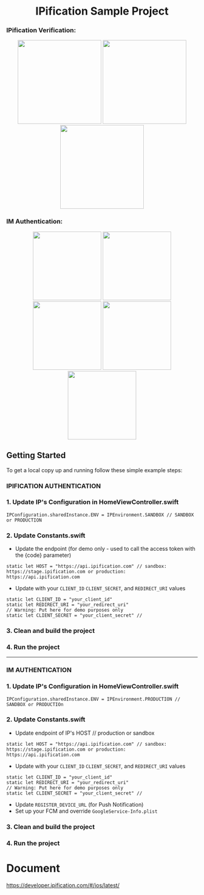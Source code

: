 
<h1 align="center">IPification Sample Project</h1>

### IPification Verification:
<p align="center">
    <img src='https://user-images.githubusercontent.com/4114159/224629567-189dcace-a895-4fad-8588-93b955960452.jpg' width='220'>
    <img src='https://user-images.githubusercontent.com/4114159/153834085-686378a6-97e2-4c49-9871-f12db5fc16e1.png' width='220'>
    <img src='https://user-images.githubusercontent.com/4114159/153834072-52712b4e-a3fc-43e4-a07a-0df018f7374f.jpg' width='220'>
</p>

### IM Authentication:
<p align="center">
  <img src='https://user-images.githubusercontent.com/4114159/224629326-9a1c850a-4cce-47d3-9cbc-6de49036cc04.png' width='180'>
<img src='https://user-images.githubusercontent.com/4114159/153820778-b4e6cb13-e4b9-4eb9-96ec-b7596617d906.jpg' width='180'>
<img src='https://user-images.githubusercontent.com/4114159/153820768-fe862eb3-01b2-46de-b140-5ac55e6008bf.jpg' width='180'>
  <img src='https://user-images.githubusercontent.com/4114159/153827230-b896b66b-5b82-421d-b639-755b50d218c8.png' width='180'>

  <img src='https://user-images.githubusercontent.com/4114159/153826264-74a50ef3-9847-4ca4-bed0-5278863a3222.png' width='180'>

</p>

<!-- GETTING STARTED -->
## Getting Started

To get a local copy up and running follow these simple example steps:


### IPIFICATION AUTHENTICATION

### 1. Update IP's Configuration in HomeViewController.swift
```
IPConfiguration.sharedInstance.ENV = IPEnvironment.SANDBOX // SANDBOX or PRODUCTION
```

### 2. Update Constants.swift
- Update the endpoint (for demo only - used to call the access token with the {code} parameter)
```
static let HOST = "https://api.ipification.com" // sandbox: https://stage.ipification.com or production: https://api.ipification.com

```
- Update with your `CLIENT_ID` `CLIENT_SECRET`, and `REDIRECT_URI` values
```
static let CLIENT_ID = "your_client_id"
static let REDIRECT_URI = "your_redirect_uri"
// Warning: Put here for demo purposes only
static let CLIENT_SECRET = "your_client_secret" // 
```
### 3. Clean and build the project
### 4. Run the project

----------------------

### IM AUTHENTICATION

### 1. Update IP's Configuration in HomeViewController.swift
```
IPConfiguration.sharedInstance.ENV = IPEnvironment.PRODUCTION // SANDBOX or PRODUCTIOn
```

### 2. Update Constants.swift
- Update endpoint of IP's HOST // production or sandbox
```
static let HOST = "https://api.ipification.com" // sandbox: https://stage.ipification.com or production: https://api.ipification.com

```
- Update with your `CLIENT_ID` `CLIENT_SECRET`, and `REDIRECT_URI` values
```
static let CLIENT_ID = "your_client_id"
static let REDIRECT_URI = "your_redirect_uri"
// Warning: Put here for demo purposes only
static let CLIENT_SECRET = "your_client_secret" // 
```

- Update `REGISTER_DEVICE_URL` (for Push Notification)
- Set up your FCM and override `GoogleService-Info.plist`
### 3. Clean and build the project
### 4. Run the project

  

# Document

https://developer.ipification.com/#/ios/latest/

